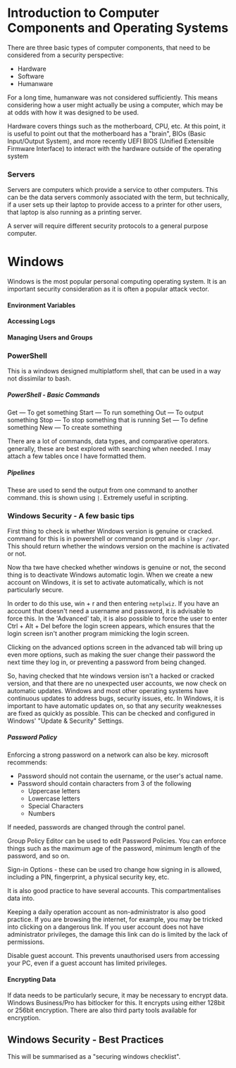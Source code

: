 # Introduction to Computer Components and Operating Systems

There are three basic types of computer components, that need to be considered from a security perspective:

- Hardware
- Software
- Humanware

For a long time, humanware was not considered sufficiently. This means considering how a user might actually be using a computer, which may be at odds with how it was designed to be used.

Hardware covers things such as the motherboard, CPU, etc. At this point, it is useful to point out that the motherboard has a "brain", BIOs (Basic Input/Output System), and more recently UEFI BIOS (Unified Extensible Firmware Interface) to interact with the hardware outside of the operating system
### Servers

Servers are computers which provide a service to other computers. This can be the data servers commonly associated with the term, but technically, if a user sets up their laptop to provide access to a printer for other users, that laptop is also running as a printing server.

A server will require different security protocols to a general purpose computer.


# Windows

Windows is the most popular personal computing operating system. It is an important security consideration as it is often a popular attack vector.

#### Environment Variables

#### Accessing Logs

#### Managing Users and Groups


### PowerShell

This is a windows designed multiplatform shell, that can be used in a way not dissimilar to bash. 

##### PowerShell - Basic Commands

Get — To get something
Start — To run something
Out — To output something
Stop — To stop something that is running
Set — To define something
New — To create something


There are a lot of commands, data types, and comparative operators. generally, these are best explored with searching when needed. I may attach a few tables once I have formatted them.

##### Pipelines

These are used to send the output from one command to another command. this is shown using `|`. Extremely useful in scripting.

### Windows Security - A few basic tips

First thing to check is whether Windows version is genuine or cracked. command for this is in powershell or command prompt and is ```slmgr /xpr```. This should return whether the windows version on the machine is activated or not.

Now tha twe have checked whether windows is genuine or not, the second thing is to deactivate Windows automatic login. When we create a new account on Windows, it is set to activate automatically, which is not particularly secure.

In order to do this use, win + r and then entering ```netplwiz```. If you have an account that doesn't need a username and password, it is advisable to force this. In the 'Advanced' tab, it is also possible to force the user to enter Ctrl + Alt + Del before the login screen appears, which ensures that the login screen isn't another program mimicking the login screen.

Clicking on the advanced options screen in the advanced tab will bring up even more options, such as making the suer change their password the next time they log in, or preventing a password from being changed.

So, having checked that hte windows version isn't a hacked or cracked version, and that there are no unexpected user accounts, we now check on automatic updates. Windows and most other operating systems have continuous updates to address bugs, security issues, etc. In Windows, it is important to have automatic updates on, so that any security weaknesses are fixed as quickly as possible. This can be checked and configured in Windows' "Update & Security" Settings.

##### Password Policy

Enforcing a strong password on a network can also be key. microsoft recommends:

- Password should not contain the username, or the user's actual name.
- Password should contain characters from 3 of the following
    -   Uppercase letters
    -   Lowercase letters
    -   Special Characters
    -   Numbers
    
If needed, passwords are changed through the control panel.

Group Policy Editor can be used to edit Password Policies.  You can enforce things such as the maximum age of the password, minimum length of the password, and so on.

Sign-in Options - these can be used tro change how signing in is allowed, including a PIN, fingerprint, a physical security key, etc.

It is also good practice to have several accounts. This compartmentalises data into.

Keeping a daily operation account as non-administrator is also good practice. If you are browsing the internet, for example, you may be tricked into clicking on a dangerous link. If you user account does not have administrator privileges, the damage this link can do is limited by the lack of permissions.

Disable guest account. This prevents unauthorised users from accessing your PC, even if a guest account has limited privileges.

#### Encrypting Data

If data needs to be particularly secure, it may be necessary to encrypt data. Windows Business/Pro has bitlocker for this. It encrypts using either 128bit or 256bit encryption. There are also third party tools available for encryption.

## Windows Security - Best Practices

This will be summarised as a "securing windows checklist".


